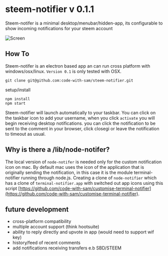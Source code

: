 # steem-notifier v 0.1.1

Steem-notifer is a minimal desktop/menubar/hidden-app, its configurable to show incoming notifications for your steem account

![Screen](https://i.imgsafe.org/e3/e38415228a.png)

## How To
Steem-notifer is an electron based app an can run cross platform with windows/osx/linux. ```Version 0.1``` is only tested with OSX.

```
git clone git@github.com:code-with-sam/steem-notifier.git
```

setup/install
```
npm install
npm start
```

Steem-notifier will launch automatically to your taskbar. You can click on the taskbar icon to add your username, when you click ```activate``` you will begin receiving desktop notifications. you can click the notification to be sent to the comment in your browser, click closegi or leave the notification to timeout as usual.  

## Why is there a /lib/node-notifer?
The local version of ```node-notifer``` is needed only for the custom notification icon on mac. By default mac uses the icon of the application that is originally sending the notification, in this case it is the module terminal-notifier running through node.js. Creating a clone of ```node-notifier``` which has a clone of  ```terminal-notifier.app``` with switched out app icons using this script [https://github.com/code-with-sam/customise-terminal-notifier](https://github.com/code-with-sam/customise-terminal-notifier). 


## future development
- cross-platform compatibility
- multiple account support (think hootsuite)
- ability to reply directly and upvote in app (would need to support wif key)
- history/feed of recent comments
- add notifications receiving transfers e.b SBD/STEEM
